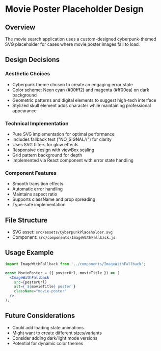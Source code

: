 # Movie Poster Placeholder Design

## Overview
The movie search application uses a custom-designed cyberpunk-themed SVG placeholder for cases where movie poster images fail to load.

## Design Decisions

### Aesthetic Choices
- Cyberpunk theme chosen to create an engaging error state
- Color scheme: Neon cyan (#00fff2) and magenta (#ff00ea) on dark background
- Geometric patterns and digital elements to suggest high-tech interface
- Stylized skull element adds character while maintaining professional appearance

### Technical Implementation
- Pure SVG implementation for optimal performance
- Includes fallback text ("NO_SIGNAL//") for clarity
- Uses SVG filters for glow effects
- Responsive design with viewBox scaling
- Grid pattern background for depth
- Implemented via React component with error state handling

### Component Features
- Smooth transition effects
- Automatic error handling
- Maintains aspect ratio
- Supports className and prop spreading
- Type-safe implementation

## File Structure
- SVG asset: `src/assets/CyberpunkPlaceholder.svg`
- Component: `src/components/ImageWithFallback.js`

## Usage Example
```jsx
import ImageWithFallback from '../components/ImageWithFallback';

const MoviePoster = ({ posterUrl, movieTitle }) => (
  <ImageWithFallback
    src={posterUrl}
    alt={`${movieTitle} poster`}
    className="movie-poster"
  />
);
```

## Future Considerations
- Could add loading state animations
- Might want to create different sizes/variants
- Consider adding dark/light mode versions
- Potential for dynamic color themes